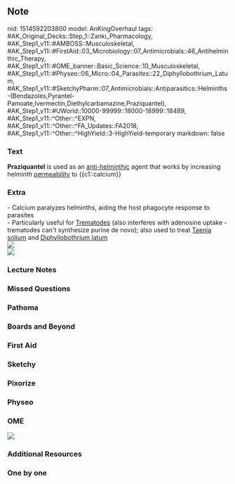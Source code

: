 ## Note
nid: 1514592203800
model: AnKingOverhaul
tags: #AK_Original_Decks::Step_1::Zanki_Pharmacology, #AK_Step1_v11::#AMBOSS::Musculoskeletal, #AK_Step1_v11::#FirstAid::03_Microbiology::07_Antimicrobials::46_Antihelminthic_Therapy, #AK_Step1_v11::#OME_banner::Basic_Science::10_Musculoskeletal, #AK_Step1_v11::#Physeo::06_Micro::04_Parasites::22_Diphyllobothrium_Latum, #AK_Step1_v11::#SketchyPharm::07_Antimicrobials::Antiparasitics::Helminths-(Bendazoles,Pyrantel-Pamoate,Ivermectin,Diethylcarbamazine,Praziquantel), #AK_Step1_v11::#UWorld::10000-99999::18000-18999::18489, #AK_Step1_v11::^Other::^EXPN, #AK_Step1_v11::^Other::^FA_Updates::FA2018, #AK_Step1_v11::^Other::^HighYield::3-HighYield-temporary
markdown: false

### Text
<div>
  <b>Praziquantel</b> is used as an <u>anti-helminthic</u> agent
  that works by increasing helminth <u>permeability</u> to
  {{c1::calcium}}
</div>

### Extra
<div>
  - Calcium paralyzes helminths, aiding the host phagocyte response
  to parasites
</div>
<div>
  - Particularly useful for <u>Trematodes</u> (also interferes with
  adenosine uptake - trematodes can't synthesize purine de novo);
  also used to treat <u>Taenia solium</u> and <u>Diphyllobothrium
  latum</u>
</div>
<div>
  <u><img src="paste-68234145431553.jpg"></u>
</div>
<div>
  <u><img src="paste-74895639707649.jpg"></u>
</div>

### Lecture Notes


### Missed Questions


### Pathoma


### Boards and Beyond


### First Aid


### Sketchy


### Pixorize


### Physeo


### OME
<div class="ome-widget">
  <a href=
  "https://onlinemeded.org/spa/musculoskeletal?ref=anki"><img src=
  "_OME_AnkiFlashcards_Topic_1.png"></a>
</div>

### Additional Resources


### One by one

